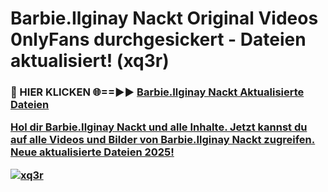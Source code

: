 # Barbie.Ilginay Nackt Original Videos 0nlyFans durchgesickert - Dateien aktualisiert! (xq3r)

<h3>🔴 HIER KLICKEN 🌐==►► <a href="https://tinyurl.com/h6vf6nb8" rel="nofollow">Barbie.Ilginay Nackt Aktualisierte Dateien

Hol dir Barbie.Ilginay Nackt und alle Inhalte. Jetzt kannst du auf alle Videos und Bilder von Barbie.Ilginay Nackt zugreifen. Neue aktualisierte Dateien 2025!

[![xq3r](https://i.imgur.com/sD4kR3V.gif)](https://tinyurl.com/h6vf6nb8)
